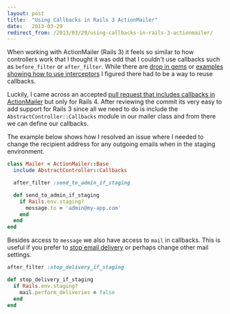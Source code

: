 ```yaml
---
layout: post
title:  "Using Callbacks in Rails 3 ActionMailer"
date:   2013-03-29
redirect_from: /2013/03/29/using-callbacks-in-rails-3-actionmailer/
---
```


When working with ActionMailer (Rails 3) it feels so similar to how controllers work that I thought it was odd that I couldn't use callbacks such as `before_filter` or `after_filter`. While there are [drop in gems](https://thoughtbot.com/blog/delivering-all-email-from-staging-to-a-group-email) or [examples showing how to use interceptors](https://thepugautomatic.com/2012/08/abort-mail-delivery-with-rails-3-interceptors/) I figured there had to be a way to reuse callbacks.

Luckily, I came across an accepted [pull request that includes callbacks in ActionMailer](https://github.com/rails/rails/pull/5372) but only for Rails 4. After reviewing the commit its very easy to add support for Rails 3 since all we need to do is include the `AbstractController::Callbacks` module in our mailer class and from there we can define our callbacks.

The example below shows how I resolved an issue where I needed to change the recipient address for any outgoing emails when in the staging environment.

```ruby
class Mailer < ActionMailer::Base
  include AbstractController::Callbacks

  after_filter :send_to_admin_if_staging

  def send_to_admin_if_staging
    if Rails.env.staging?
      message.to = 'admin@my-app.com'
    end
  end
end
```

Besides access to `message` we also have access to `mail` in callbacks. This is useful if you prefer to [stop email delivery](https://coderwall.com/p/mwrsvw/rails-4-before_filter-and-after_filter-in-your-mailers) or perhaps change other mail settings.

```ruby
after_filter :stop_delivery_if_staging

def stop_delivery_if_staging
  if Rails.env.staging?
    mail.perform_deliveries = false
  end
end
```
